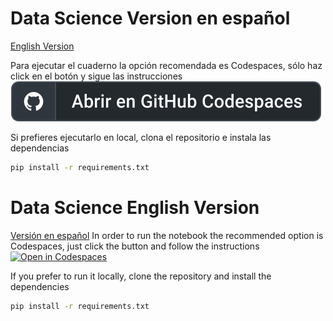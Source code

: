 # Data Science Version en español
[English Version]()

Para ejecutar el cuaderno la opción recomendada es Codespaces, sólo haz click en el botón y sigue las instrucciones  
[![Abrir en Codespaces](/van_westendorp/badge_es.svg)](https://codespaces.new?repo=SprintWithCarlos/data_science)

Si prefieres ejecutarlo en local, clona el repositorio e instala las dependencias
```bash
pip install -r requirements.txt
```


# Data Science English Version
[Versión en español]()
In order to run the notebook the recommended option is Codespaces, just click the button and follow the instructions  
[![Open in Codespaces](/van_westendorp_en/badge.svg)](https://codespaces.new?repo=SprintWithCarlos/data_science)

If you prefer to run it locally, clone the repository and install the dependencies

```bash
pip install -r requirements.txt
```

